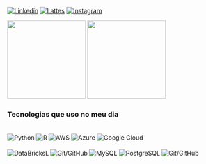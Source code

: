 [![Linkedin](https://img.shields.io/badge/LinkedIn-0077B5?style=for-the-badge&logo=linkedin&logoColor=white)](https://www.linkedin.com/in/leonardo-venancio-correia-3279b210b/) [![Lattes](https://img.shields.io/badge/website-000000?style=for-the-badge&logo=About.me&logoColor=white)](http://lattes.cnpq.br/4816788536590479) [![Instagram](https://img.shields.io/badge/Instagram-E4405F?style=for-the-badge&logo=instagram&logoColor=white)](https://www.instagram.com/leonardovenan)

<div>
    <img height="180em" src="https://github-readme-stats.vercel.app/api?username=leonardovenan&theme=dracula"/>
    <img height="180em" src="https://github-readme-stats.vercel.app/api/top-langs/?username=leonardovenan&langs_count=6)](https://github.com/leonardovenan/github-readme-stats&theme=dracula&layout=hidden&hide_progress=true)"/>
</div>

### Tecnologias que uso no meu dia
<div style="display> inline_block"><br/>
    <img align="center" alt="Python" src="https://img.shields.io/badge/Python-3776AB?style=for-the-badge&logo=python&logoColor=white" />
    <img align="center" alt="R" src="https://img.shields.io/badge/R-276DC3?style=for-the-badge&logo=r&logoColor=white" />
    <img align="center" alt="AWS" src="https://img.shields.io/badge/Amazon_AWS-FF9900?style=for-the-badge&logo=amazonaws&logoColor=white" />
    <img align="center" alt="Azure" src="https://img.shields.io/badge/microsoft%20azure-0089D6?style=for-the-badge&logo=microsoft-azure&logoColor=white" />
    <img align="center" alt="Google Cloud" src="https://img.shields.io/badge/Google_Cloud-4285F4?style=for-the-badge&logo=google-cloud&logoColor=white" />
</div>

<div style="display> inline_block"><br/>
    <img align="center" alt="DataBricksL" src="https://img.shields.io/badge/Databricks-FF3621?style=for-the-badge&logo=Databricks&logoColor=white" />
    <img align="center" alt="Git/GitHub" src="https://img.shields.io/badge/Made%20with-Jupyter-orange?style=for-the-badge&logo=Jupyter" />
    <img align="center" alt="MySQL" src="https://img.shields.io/badge/MySQL-00000F?style=for-the-badge&logo=mysql&logoColor=whitee" />
    <img align="center" alt="PostgreSQL" src="https://img.shields.io/badge/PostgreSQL-316192?style=for-the-badge&logo=postgresql&logoColor=white" />
    <img align="center" alt="Git/GitHub" src="https://img.shields.io/badge/GIT-E44C30?style=for-the-badge&logo=git&logoColor=white" />
</div> 

